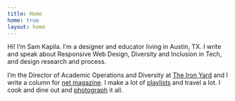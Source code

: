 ```yaml
---
title: Home
home: true
layout: home
---
```


Hi! I’m Sam Kapila. I’m a designer and educator living in Austin, TX. I write and speak about Responsive Web Design, Diversity and Inclusion in Tech, and design research and process. 

I’m the Director of Academic Operations and Diversity at [The Iron Yard](http://www.theironyard.com) and I write a column for [net magazine](http://www.creativebloq.com/search?searchTerm=kapila). I make a lot of [playlists](https://open.spotify.com/user/hamtequila">playlists) and travel a lot. I cook and dine out and <a href="http://www.instagram.com/the_tableaux">photograph</a> it all.
